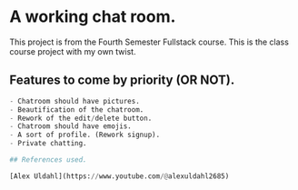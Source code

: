 # A working chat room.

This project is from the Fourth Semester Fullstack course. This is the class course project with my own twist.

## Features to come by priority (OR NOT).

```python
- Chatroom should have pictures.
- Beautification of the chatroom.
- Rework of the edit/delete button.
- Chatroom should have emojis.
- A sort of profile. (Rework signup).
- Private chatting.

## References used.

[Alex Uldahl](https://www.youtube.com/@alexuldahl2685)

